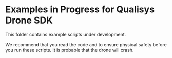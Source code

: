 # Examples in Progress for Qualisys Drone SDK

This folder contains example scripts under development.

We recommend that you read the code and to ensure physical safety before you run these scripts. It is probable that the drone will crash.